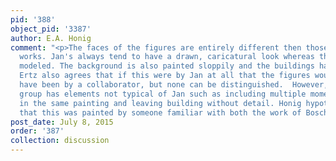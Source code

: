 ```yaml
---
pid: '388'
object_pid: '3387'
author: E.A. Honig
comment: "<p>The faces of the figures are entirely different then those in his later
  works. Jan's always tend to have a drawn, caricatural look whereas these faces are
  modeled. The background is also painted sloppily and the buildings have little detail.
  Ertz also agrees that if this were by Jan at all that the figures would have to
  have been by a collaborator, but none can be distinguished.  However, even the back
  group has elements not typical of Jan such as including multiple moments of a story
  in the same painting and leaving building without detail. Honig hypothesizes instead
  that this was painted by someone familiar with both the work of Bosch and Jan Brueghel.</p>"
post_date: July 8, 2015
order: '387'
collection: discussion
---
```


